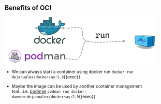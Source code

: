 ## Benefits of OCI

![Scan results](./assets/podmandocker.png)



* We can always start a container using docker run `docker run dejanualex/dockersay:2.0`{{exec}}

* Maybe the image can be used by another container management tool...i.e. [podman](https://podman.io/) `podman run docker-daemon:dejanualex/dockersay:2.0`{{exec}}